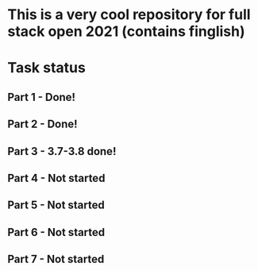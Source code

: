 # This is a very cool repository for full stack open 2021 (contains finglish)


# Task status
## Part 1 - Done!
## Part 2 - Done!
## Part 3 - 3.7-3.8 done!
## Part 4 - Not started
## Part 5 - Not started
## Part 6 - Not started 
## Part 7 - Not started